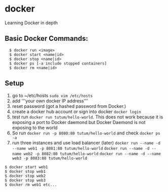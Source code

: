 # docker
Learning Docker in depth

## Basic Docker Commands:

```
  $ docker run <image>
  $ docker start <name|id>
  $ docker stop <name|id>
  $ docker ps [-a include stopped containers]
  $ docker rm <name|id>
```

## Setup

1. go to ~/etc/hosts ```sudo vim /etc/hosts```
2. add '''your own docker IP address'''
3. reset password (got a hashed password from Docker.)
4. create a docker hub account or sign into docker ```docker login```
5. test run ```docker run tutum/hello-world```. This does not work because it is exposing a port to
   Docker daemond but Docker Daemond is not exposing to the world
6. So run ```docker run -p 8080:80 tutum/hello-world``` and check ```docker ps -a```
7. run three instances and use load balancer (later)
```docker run --name -d --name web1 -p 8081:80 tutum/hello-world```
```docker run --name -d --name web2 -p 8082:80 tutum/hello-world```
```docker run --name -d --name web3 -p 8083:80 tutum/hello-world```

```
$ docker start web1
$ docker stop web1
$ docker stop web2
$ docker stop web3
$ docker rm web1 etc...

```
